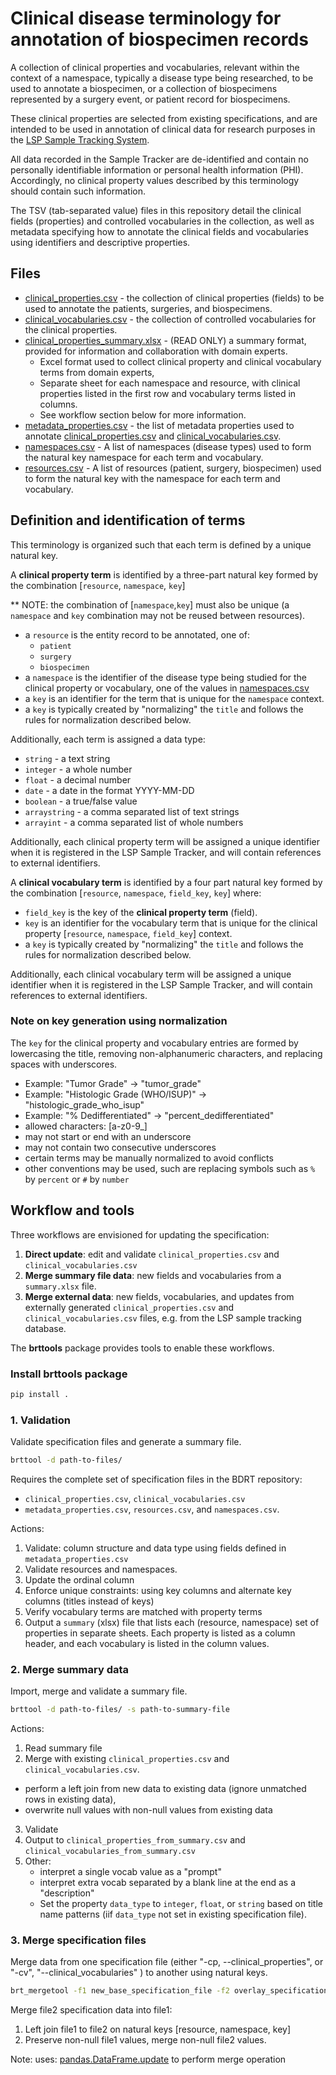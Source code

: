 # Clinical disease terminology for annotation of biospecimen records

A collection of clinical properties and vocabularies, relevant within the 
context of a namespace, typically a disease type being researched, to be used to 
annotate a biospecimen, or a collection of biospecimens represented by a surgery event,
or patient record for biospecimens.

These clinical properties are selected from existing specifications, 
and are intended to be used in annotation of clinical data for research purposes 
in the [LSP Sample Tracking System](https://github.com/labsyspharm/ExperimentTracker).

All data recorded in the Sample Tracker are de-identified and contain no
personally identifiable information or personal health information (PHI). 
Accordingly, no clinical property values described by this terminology should contain such information.

The TSV (tab-separated value) files in this repository detail the clinical
fields (properties) and controlled vocabularies in the collection, as well
as metadata specifying how to annotate the clinical fields and vocabularies using
identifiers and descriptive properties.

## Files

- [clinical_properties.csv](metadata_properties.csv) - the collection of clinical properties (fields) to be used
  to annotate the patients, surgeries, and biospecimens.
- [clinical_vocabularies.csv](clinical_vocabularies.csv) - the collection of controlled vocabularies 
  for the clinical properties.
- [clinical_properties_summary.xlsx](clinical_properties_summary.xlsx) - (READ ONLY) a summary format, 
  provided for information and collaboration with domain experts. 
  - Excel format used to collect clinical property and clinical 
  vocabulary terms from domain experts,
  - Separate sheet for each namespace and resource, with clinical properties listed 
    in the first row and vocabulary terms listed in columns.
  - See workflow section below for more information.
- [metadata_properties.csv](metadata_properties.csv) - the list of metadata properties used to annotate 
  [clinical_properties.csv](metadata_properties.csv) and [clinical_vocabularies.csv](clinical_vocabularies.csv).
- [namespaces.csv](namespaces.csv) - A list of namespaces (disease types)
  used to form the natural key namespace for each term and vocabulary.
- [resources.csv](resources.csv) - A list of resources (patient, surgery, biospecimen)
  used to form the natural key with the namespace for each term and vocabulary.

## Definition and identification of terms

This terminology is organized such that each term is defined by a unique natural key.

A **clinical property term** is identified by a three-part natural key formed by the
combination [`resource`, `namespace`, `key`]

** NOTE: the combination of [`namespace`,`key`] must also be unique (a `namespace`
and `key` combination may not be reused between resources).

- a `resource` is the entity record to be annotated, one of:
  - `patient`
  - `surgery`
  - `biospecimen`
- a `namespace` is the identifier of the disease type being studied for the 
  clinical property or vocabulary, 
  one of the values in [namespaces.csv](namespaces.csv)
- a `key` is an identifier for the term that is unique
  for the `namespace` context. 
- a `key` is typically created by "normalizing" the `title` and follows the rules
  for normalization described below.

Additionally, each term is assigned a data type:
- `string` - a text string
- `integer` - a whole number
- `float` - a decimal number
- `date` - a date in the format YYYY-MM-DD
- `boolean` - a true/false value
- `arraystring` - a comma separated list of text strings
- `arrayint` - a comma separated list of whole numbers

Additionally, each clinical property term will be assigned a unique identifier when
it is registered in the LSP Sample Tracker, and will contain references to external
identifiers.

A **clinical vocabulary term** is identified by a four part 
natural key formed by the combination [`resource`, `namespace`, `field_key`, `key`]
where:
- `field_key` is the key of the **clinical property term** (field).
- `key` is an identifier for the vocabulary term that is 
  unique for the clinical property [`resource`, `namespace`, `field_key`] context. 
- a `key` is typically created by "normalizing" the `title` and follows the rules
  for normalization described below.

Additionally, each clinical vocabulary term will be assigned a unique identifier when
it is registered in the LSP Sample Tracker, and will contain references to external
identifiers.


### Note on key generation using normalization

The `key` for the clinical property and vocabulary entries are formed by 
lowercasing the title, removing non-alphanumeric characters, and replacing spaces with underscores.
- Example: "Tumor Grade" -> "tumor_grade"
- Example: "Histologic Grade (WHO/ISUP)" -> "histologic_grade_who_isup"
- Example: "% Dedifferentiated" -> "percent_dedifferentiated"
- allowed characters: [a-z0-9_]
- may not start or end with an underscore
- may not contain two consecutive underscores
- certain terms may be manually normalized to avoid conflicts
- other conventions may be used, such are replacing symbols such as
  `%` by `percent` or `#` by `number`

## Workflow and tools 

Three workflows are envisioned for updating the specification:
1. **Direct update**: edit and validate `clinical_properties.csv` and `clinical_vocabularies.csv`
2. **Merge summary file data**: new fields and vocabularies from a `summary.xlsx` file.
3. **Merge external data**: new fields, vocabularies, and updates from externally generated `clinical_properties.csv`
   and `clinical_vocabularies.csv` files, e.g. from the LSP sample tracking
   database.

The **brttools** package provides tools to enable these workflows.
### Install brttools package 

```sh
pip install .
```
### 1. Validation

Validate specification files and generate a summary file.

```sh
brttool -d path-to-files/
```

Requires the complete set of specification files in the BDRT repository:
- `clinical_properties.csv`, `clinical_vocabularies.csv` 
- `metadata_properties.csv`, `resources.csv`, and `namespaces.csv`.

Actions:
1. Validate: column structure and data type using fields defined in 
   `metadata_properties.csv`
2. Validate resources and namespaces.
3. Update the ordinal column
4. Enforce unique constraints: using key columns and alternate key columns 
   (titles instead of keys)
5. Verify vocabulary terms are matched with property terms
6. Output a `summary` (xlsx) file that lists each 
   (resource, namespace) set of properties in separate sheets. Each property is 
   listed as a column header, and each vocabulary is listed in the column values.


### 2. Merge summary data

Import, merge and validate a summary file.

```sh
brttool -d path-to-files/ -s path-to-summary-file
```

Actions:
1. Read summary file
2. Merge with existing `clinical_properties.csv` and `clinical_vocabularies.csv`. 
  - perform a left join from new data to existing data (ignore unmatched rows in existing data),
  - overwrite null values with non-null values from existing data
3. Validate
4. Output to `clinical_properties_from_summary.csv` and `clinical_vocabularies_from_summary.csv`
5. Other:
   - interpret a single vocab value as a "prompt"
   - interpret extra vocab separated by a blank line at the end as a "description"
   - Set the property `data_type` to `integer`, `float`, or `string` based on 
     title name patterns (iif `data_type` not set in existing specification file).

### 3. Merge specification files

Merge data from one specification file 
(either "-cp, --clinical_properties", or "-cv", "--clinical_vocabularies" ) 
to another using natural keys.

```sh
brt_mergetool -f1 new_base_specification_file -f2 overlay_specification_file [--clinical_properties or --clinical vocabularies] 
```

Merge file2 specification data into file1:
1. Left join file1 to file2 on natural keys [resource, namespace, key]
2. Preserve non-null file1 values, merge non-null file2 values.

Note: uses: [pandas.DataFrame.update](https://pandas.pydata.org/pandas-docs/stable/reference/api/pandas.DataFrame.update.html#pandas.DataFrame.update) to perform merge operation

